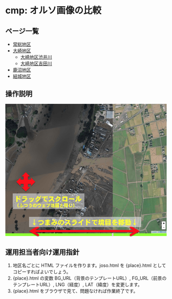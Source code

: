 # cmp: オルソ画像の比較
## ページ一覧

- [常総地区](http://gsi-cyberjapan.github.io/cmp/joso.html)
- [大崎地区](http://gsi-cyberjapan.github.io/cmp/ohsaki.html)
  - [大崎地区渋井川](http://gsi-cyberjapan.github.io/cmp/shibui.html)
  - [大崎地区吉田川](http://gsi-cyberjapan.github.io/cmp/yoshida.html)
- [鹿沼地区](http://gsi-cyberjapan.github.io/cmp/kanuma.html)
- [結城地区](http://gsi-cyberjapan.github.io/cmp/yuki.html)

## 操作説明
![操作説明](op.png)

## 運用担当者向け運用指針
1. 地区名ごとに HTML ファイルを作ります。joso.html を {place}.html としてコピーすればよいでしょう。
2. {place}.html の変数 BG_URL（背景のテンプレートURL）, FG_URL（前景のテンプレートURL）, LNG（経度）, LAT（緯度）を変更します。
3. {place}.html をブラウザで見て、問題なければ作業終了です。
